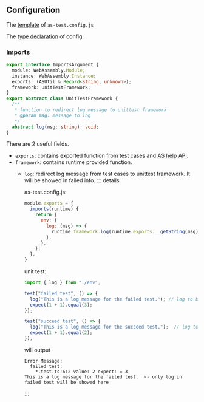 ## Configuration

The [template](https://github.com/wasm-ecosystem/assemblyscript-unittest-framework/blob/main/example/as-test.config.js) of `as-test.config.js`

The [type declaration](https://github.com/wasm-ecosystem/assemblyscript-unittest-framework/blob/main/config.d.ts) of config.

### Imports

```typescript
export interface ImportsArgument {
  module: WebAssembly.Module;
  instance: WebAssembly.Instance;
  exports: (ASUtil & Record<string, unknown>);
  framework: UnitTestFramework;
}
export abstract class UnitTestFramework {
  /**
   * function to redirect log message to unittest framework
   * @param msg: message to log
   */
  abstract log(msg: string): void;
}
```

There are 2 useful fields.

- `exports`: contains exported function from test cases and [AS help API](https://github.com/AssemblyScript/assemblyscript/blob/3defefd5b09248d697a2e6bd1e7201c0cf98def1/lib/loader/index.d.ts#L23).
- `framework`: contains runtime provided function.</br>
  - `log`: redirect log message from test cases to unittest framework. It will be showed in failed info.
    ::: details

    as-test.config.js:

    ```javascript
    module.exports = {
      imports(runtime) {
        return {
          env: {
            log: (msg) => {
              runtime.framework.log(runtime.exports.__getString(msg));
            },
          },
        };
      },
    }
    ```

    unit test:

    ```typescript
    import { log } from "./env";

    test("failed test", () => {
      log("This is a log message for the failed test."); // log to be redirect
      expect(1 + 1).equal(3);
    });

    test("succeed test", () => {
      log("This is a log message for the succeed test.");  // log to be redirect
      expect(1 + 1).equal(2);
    });
    ```

    will output

    ```
    Error Message:
      failed test:
        *.test.ts:6:2 value: 2 expect: = 3
    This is a log message for the failed test.  <- only log in failed test will be showed here
    ```

    :::
